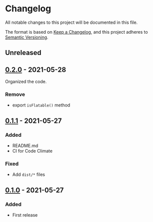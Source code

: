 # Changelog

All notable changes to this project will be documented in this file.

The format is based on [Keep a Changelog](https://keepachangelog.com/en/1.0.0/),
and this project adheres to [Semantic Versioning](https://semver.org/spec/v2.0.0.html).

## Unreleased


## [0.2.0] - 2021-05-28

Organized the code.

### Remove

- export `isFlatable()` method

## [0.1.1] - 2021-05-27

### Added

- README.md
- CI for Code Climate

### Fixed

- Add `dist/*` files

## [0.1.0] - 2021-05-27

### Added

- First release

[0.2.0]: https://github.com/heppokofrontend/flat-deep/releases/tag/v0.2.0
[0.1.1]: https://github.com/heppokofrontend/flat-deep/releases/tag/v0.1.1
[0.1.0]: https://github.com/heppokofrontend/flat-deep/releases/tag/v0.1.0
